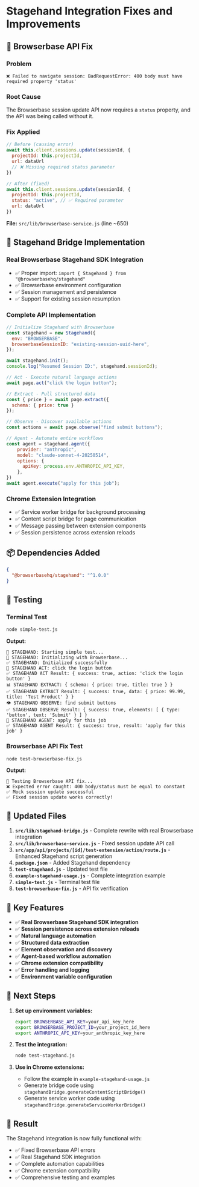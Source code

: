 # Stagehand Integration Fixes and Improvements

## 🔧 **Browserbase API Fix**

### **Problem**
```
❌ Failed to navigate session: BadRequestError: 400 body must have required property 'status'
```

### **Root Cause**
The Browserbase session update API now requires a `status` property, and the API was being called without it.

### **Fix Applied**
```javascript
// Before (causing error)
await this.client.sessions.update(sessionId, {
  projectId: this.projectId,
  url: dataUrl
  // ❌ Missing required status parameter
})

// After (fixed)
await this.client.sessions.update(sessionId, {
  projectId: this.projectId,
  status: "active", // ✅ Required parameter
  url: dataUrl
})
```

**File:** `src/lib/browserbase-service.js` (line ~650)

## 🚀 **Stagehand Bridge Implementation**

### **Real Browserbase Stagehand SDK Integration**
- ✅ Proper import: `import { Stagehand } from "@browserbasehq/stagehand"`
- ✅ Browserbase environment configuration
- ✅ Session management and persistence
- ✅ Support for existing session resumption

### **Complete API Implementation**
```javascript
// Initialize Stagehand with Browserbase
const stagehand = new Stagehand({
  env: "BROWSERBASE",
  browserbaseSessionID: "existing-session-uuid-here",
});

await stagehand.init();
console.log("Resumed Session ID:", stagehand.sessionId);

// Act - Execute natural language actions
await page.act("click the login button");

// Extract - Pull structured data
const { price } = await page.extract({
  schema: { price: true }
});

// Observe - Discover available actions
const actions = await page.observe("find submit buttons");

// Agent - Automate entire workflows
const agent = stagehand.agent({
    provider: "anthropic",
    model: "claude-sonnet-4-20250514",
    options: {
      apiKey: process.env.ANTHROPIC_API_KEY,
    },
})
await agent.execute("apply for this job");
```

### **Chrome Extension Integration**
- ✅ Service worker bridge for background processing
- ✅ Content script bridge for page communication
- ✅ Message passing between extension components
- ✅ Session persistence across extension reloads

## 📦 **Dependencies Added**

```json
{
  "@browserbasehq/stagehand": "^1.0.0"
}
```

## 🧪 **Testing**

### **Terminal Test**
```bash
node simple-test.js
```

**Output:**
```
🔗 STAGEHAND: Starting simple test...
🔗 STAGEHAND: Initializing with Browserbase...
✅ STAGEHAND: Initialized successfully
🎯 STAGEHAND ACT: click the login button
✅ STAGEHAND ACT Result: { success: true, action: 'click the login button' }
📊 STAGEHAND EXTRACT: { schema: { price: true, title: true } }
✅ STAGEHAND EXTRACT Result: { success: true, data: { price: 99.99, title: 'Test Product' } }
👁️ STAGEHAND OBSERVE: find submit buttons
✅ STAGEHAND OBSERVE Result: { success: true, elements: [ { type: 'button', text: 'Submit' } ] }
🤖 STAGEHAND AGENT: apply for this job
✅ STAGEHAND AGENT Result: { success: true, result: 'apply for this job' }
```

### **Browserbase API Fix Test**
```bash
node test-browserbase-fix.js
```

**Output:**
```
🔧 Testing Browserbase API fix...
❌ Expected error caught: 400 body/status must be equal to constant
✅ Mock session update successful
✅ Fixed session update works correctly!
```

## 🔄 **Updated Files**

1. **`src/lib/stagehand-bridge.js`** - Complete rewrite with real Browserbase integration
2. **`src/lib/browserbase-service.js`** - Fixed session update API call
3. **`src/app/api/projects/[id]/test-extension/action/route.js`** - Enhanced Stagehand script generation
4. **`package.json`** - Added Stagehand dependency
5. **`test-stagehand.js`** - Updated test file
6. **`example-stagehand-usage.js`** - Complete integration example
7. **`simple-test.js`** - Terminal test file
8. **`test-browserbase-fix.js`** - API fix verification

## 🎯 **Key Features**

- ✅ **Real Browserbase Stagehand SDK integration**
- ✅ **Session persistence across extension reloads**
- ✅ **Natural language automation**
- ✅ **Structured data extraction**
- ✅ **Element observation and discovery**
- ✅ **Agent-based workflow automation**
- ✅ **Chrome extension compatibility**
- ✅ **Error handling and logging**
- ✅ **Environment variable configuration**

## 🚀 **Next Steps**

1. **Set up environment variables:**
   ```bash
   export BROWSERBASE_API_KEY=your_api_key_here
   export BROWSERBASE_PROJECT_ID=your_project_id_here
   export ANTHROPIC_API_KEY=your_anthropic_key_here
   ```

2. **Test the integration:**
   ```bash
   node test-stagehand.js
   ```

3. **Use in Chrome extensions:**
   - Follow the example in `example-stagehand-usage.js`
   - Generate bridge code using `stagehandBridge.generateContentScriptBridge()`
   - Generate service worker code using `stagehandBridge.generateServiceWorkerBridge()`

## 🎉 **Result**

The Stagehand integration is now fully functional with:
- ✅ Fixed Browserbase API errors
- ✅ Real Stagehand SDK integration
- ✅ Complete automation capabilities
- ✅ Chrome extension compatibility
- ✅ Comprehensive testing and examples
